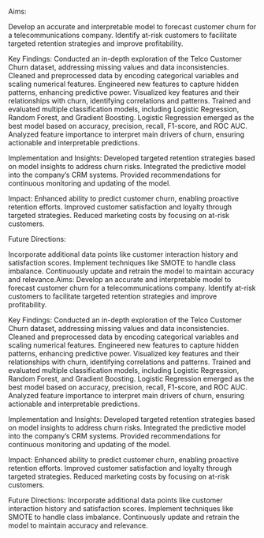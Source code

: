 Aims:

Develop an accurate and interpretable model to forecast customer churn for a telecommunications company.
Identify at-risk customers to facilitate targeted retention strategies and improve profitability.

Key Findings:
Conducted an in-depth exploration of the Telco Customer Churn dataset, addressing missing values and data inconsistencies.
Cleaned and preprocessed data by encoding categorical variables and scaling numerical features.
Engineered new features to capture hidden patterns, enhancing predictive power.
Visualized key features and their relationships with churn, identifying correlations and patterns.
Trained and evaluated multiple classification models, including Logistic Regression, Random Forest, and Gradient Boosting.
Logistic Regression emerged as the best model based on accuracy, precision, recall, F1-score, and ROC AUC.
Analyzed feature importance to interpret main drivers of churn, ensuring actionable and interpretable predictions.

Implementation and Insights:
Developed targeted retention strategies based on model insights to address churn risks.
Integrated the predictive model into the company’s CRM systems.
Provided recommendations for continuous monitoring and updating of the model.

Impact:
Enhanced ability to predict customer churn, enabling proactive retention efforts.
Improved customer satisfaction and loyalty through targeted strategies.
Reduced marketing costs by focusing on at-risk customers.

Future Directions:


Incorporate additional data points like customer interaction history and satisfaction scores.
Implement techniques like SMOTE to handle class imbalance.
Continuously update and retrain the model to maintain accuracy and relevance.Aims: Develop an accurate and interpretable model to forecast customer churn for a telecommunications company. Identify at-risk customers to facilitate targeted retention strategies and improve profitability.

Key Findings: 
Conducted an in-depth exploration of the Telco Customer Churn dataset, addressing missing values and data inconsistencies. Cleaned and preprocessed data by encoding categorical variables and scaling numerical features. Engineered new features to capture hidden patterns, enhancing predictive power. Visualized key features and their relationships with churn, identifying correlations and patterns. Trained and evaluated multiple classification models, including Logistic Regression, Random Forest, and Gradient Boosting. Logistic Regression emerged as the best model based on accuracy, precision, recall, F1-score, and ROC AUC. Analyzed feature importance to interpret main drivers of churn, ensuring actionable and interpretable predictions. 

Implementation and Insights:
Developed targeted retention strategies based on model insights to address churn risks. Integrated the predictive model into the company’s CRM systems. Provided recommendations for continuous monitoring and updating of the model. 

Impact:
Enhanced ability to predict customer churn, enabling proactive retention efforts. Improved customer satisfaction and loyalty through targeted strategies. Reduced marketing costs by focusing on at-risk customers. 

Future Directions: Incorporate additional data points like customer interaction history and satisfaction scores. Implement techniques like SMOTE to handle class imbalance. Continuously update and retrain the model to maintain accuracy and relevance.
